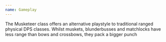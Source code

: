 ```yaml
---
name: Gameplay
---
```

The Musketeer class offers an alternative playstyle to traditional ranged physical DPS classes. Whilst muskets, blunderbusses and matchlocks have less range than bows and crossbows, they pack a bigger punch 